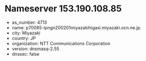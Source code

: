# Nameserver 153.190.108.85

* as_number: 4713
* name: p70085-ipngn200201miyazakihigasi.miyazaki.ocn.ne.jp.
* city: Miyazaki
* country: JP
* organization: NTT Communications Corporation
* version: dnsmasq-2.55
* dnssec: false

